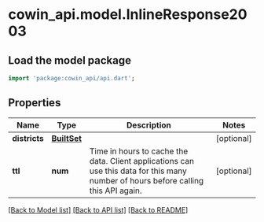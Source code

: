 # cowin_api.model.InlineResponse2003

## Load the model package
```dart
import 'package:cowin_api/api.dart';
```

## Properties
Name | Type | Description | Notes
------------ | ------------- | ------------- | -------------
**districts** | [**BuiltSet<InlineResponse2003Districts>**](InlineResponse2003Districts.md) |  | [optional] 
**ttl** | **num** | Time in hours to cache the data. Client applications can use this data for this many number of hours before calling this API again. | [optional] 

[[Back to Model list]](../README.md#documentation-for-models) [[Back to API list]](../README.md#documentation-for-api-endpoints) [[Back to README]](../README.md)


